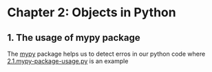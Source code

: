# Chapter 2: Objects in Python # 

## 1. The usage of mypy package ##

The [mypy](https://mypy.readthedocs.io/en/stable/getting_started.html) package helps us to detect erros in our python code where [2.1.mypy-package-usage.py](https://github.com/dukele35/python-oop-practices/blob/main/chap2-objects-in-python/2.1.mypy-package-usage.py) is an example